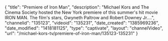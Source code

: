 {
    "title": "Premiere of Iron Man",
    "description": "Michael Kors and The Cinema Society hosted the New York premiere of this summer's hit movie IRON MAN. The film's stars, Gwyneth Paltrow and Robert Downey Jr....",
    "channelid": "135123",
    "videoid": "135231",
    "date_created": "1385969236",
    "date_modified": "1418181125",
    "type": "captivate",
    "layout": "channelVideo",
    "url": "\/michael-kors-tv\/premiere-of-iron-man\/135123-135231"
}